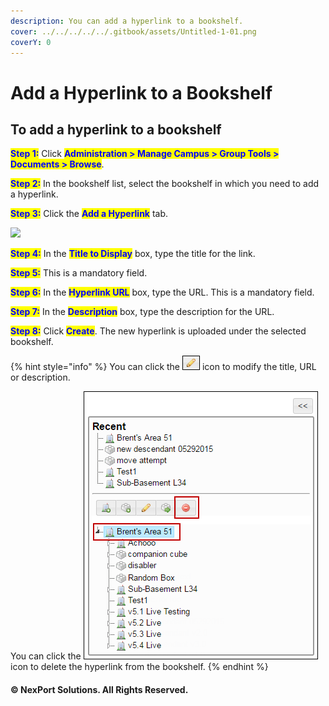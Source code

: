 ```yaml
---
description: You can add a hyperlink to a bookshelf.
cover: ../../../../../.gitbook/assets/Untitled-1-01.png
coverY: 0
---
```


# Add a Hyperlink to a Bookshelf

## To add a hyperlink to a bookshelf

<mark style="color:blue;">**Step 1:**</mark> Click <mark style="color:blue;">**Administration > Manage Campus > Group Tools > Documents > Browse**</mark>.

<mark style="color:blue;">**Step 2:**</mark> In the bookshelf list, select the bookshelf in which you need to add a hyperlink.

<mark style="color:blue;">**Step 3:**</mark> Click the <mark style="color:blue;">**Add a Hyperlink**</mark> tab.

![](<../../../../../.gitbook/assets/Bookshelf\_Add Hyperlink\_550x316.png>)

<mark style="color:blue;">**Step 4:**</mark> In the <mark style="color:blue;">**Title to Display**</mark> box, type the title for the link.

<mark style="color:blue;">**Step 5:**</mark> This is a mandatory field.

<mark style="color:blue;">**Step 6:**</mark> In the <mark style="color:blue;">**Hyperlink URL**</mark> box, type the URL. This is a mandatory field.

<mark style="color:blue;">**Step 7:**</mark> In the <mark style="color:blue;">**Description**</mark> box, type the description for the URL.

<mark style="color:blue;">**Step 8:**</mark> Click <mark style="color:blue;">**Create**</mark>. The new hyperlink is uploaded under the selected bookshelf.

{% hint style="info" %}
You can click the ![](../../../../../.gitbook/assets/Edit.png) icon to modify the title, URL or description.

You can click the ![](../../../../../.gitbook/assets/Delete.png) icon to delete the hyperlink from the bookshelf.
{% endhint %}

#### © NexPort Solutions. All Rights Reserved.
